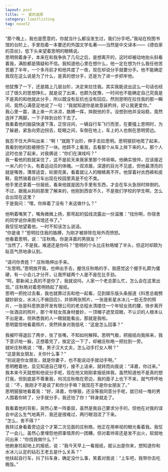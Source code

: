 ```yaml
---
layout: post
title: 一　爱的选择
category: limitlisting
tag: novel2
---
```


“那个晚上，我也是愿意的，你就当什么都没发生过，我们分手吧。”我站在校图书馆的台阶上，手里抱着一本要还的外国文学名著――当然是中文译本――《德伯家的苔丝》，低下头来望着思明的眼睛说。<br />
思明侧着身子，本来在和我争执了几句之后，是想离开的，这时却被动地抬头斜看着我，满脸都是猜疑和不信。我知道他心里在想什么，他一定在想为什么我任他苦苦磨了半年，一个多月前才和他共度了一夜，现在却说分手就要分手。他不能确定我现在这么说是为了什么，是真的想分手，还是为了进一步抓牢他。

他犹豫了一下，还是踏上几层台阶，决定来拉住我。其实我能说出这么一句话也经过了很久的思想挣扎，就是说了出来，也颇为犹豫，一时间也不能确定自己究竟是不是真的和他就此分手，所以既没有反抗也没有回应。然则思明在拉住我的那一瞬间，竟然心满意足地说了一句：“我就知道你是故意装矜持，好让我更爱你。”<br />
我心里一震，涌上来一片冰凉，胳膊一挥，摔脱他的手。没想到他并没站稳，竟然连拌了两脚，一下子摔到台阶下去了。<br />
我看着他的脑袋快速下落，正惊诧间，一辆自行车飞行而至，在要撞上思明时，为了躲避，紧急向旁边拐去，眨眼之间，车倒在地上，车上的人也倒在思明旁边。

我忍不住大声叫出来：“啊！”就跑下台阶，伸手去拉思明。思明狼狈地爬了起来，我看到他的脸被擦伤了一块。他顾不上看我，去看那个从车上摔下来的人。那个人这时也坐了起来，对我俩说：“你们在演戏吗？”<br />
我一看他的脸就呆住了，这不是前天来我家里那个帅哥嘛。他确实很帅，应该接近一米八的个头，有着运动员的体魄。一双浓眉，深邃的目光不见底，但他最漂亮的就是嘴唇，薄厚适宜，轮廓完美，看着就让人的眼睛离不开。他穿着衬衣西裤和皮鞋，竟然骑着自行车出现在校园里真是不伦不类。<br />
他手里还拿着一份报纸，看来他就是因为手里有东西，才会在车头急拐时摔倒的。不过，据我从妈妈那里了解来的，他刚到西安不久，不是我们学校的学生啊，怎么会出现在这里？<br />
于是我问：“嘿，你摔着了没有？来这做什么？”

他咧着嘴笑了，嘴角微微上扬，那弯起的弧线流露出一份温雅：“找你啊，你宿舍的同学说你来图书馆还书了。”<br />
我怔怔地望着他，一时不知该怎么说话。<br />
“你是谁？”思明拉住我的胳膊，为刚才被排除在局外而愤怒。<br />
他看着思明，说：“庄秋皓。你是泽嘉的男朋友？”<br />
“当然了，不是我，难道还是你吗？”思明的个头比庄秋皓矮了半头，但这时却颇为趾高气昂地承认到。

“请问你贵姓？” 庄秋皓伸出手来。<br />
“左思明。”思明放开我，也伸出手去，握住庄秋皓的手，我感觉这个握手礼颇为僵硬，有一小会儿才分开，让我怀疑两个人是不是在比手劲。<br />
“呵，那新闻上真的不是你了，我就说吗，人家一个老总那么忙，怎么会在这里出现。” 庄秋皓对着思明扬起了报纸。<br />
思明一把抢过去看，我也就靠过去和他一起看，见到娱乐版头条报道《科思总裁劈腿妙龄女，水冰儿不做回应》，并排两张照片，一张是影星水冰儿一脸无奈的照片，一张是科思旅游开发有限公司的老总程水清搂住一个年轻女孩的腰，快步离开一张酒店的照片，那个年轻女孩身材曼妙，一顶帽子遮至双眼，不认识的人根本认不出是谁，但熟悉我的人一眼就能看出，那就是我啦。<br />
思明震惊地看着照片，突然转身对我低吼：“这是怎么回事？”

我被吓得退后了两步，张了张嘴，不知如何解释。思明气极，把报纸向我摔来，我下意识地一躲，正想着完了，挨定这一下了，却被庄秋皓一把拉到一旁。<br />
就听庄秋皓说：“嘿，男子汉大丈夫，怎么动手打女人啊？”<br />
“这是我女朋友，关你什么事？”<br />
“别说是你女朋友，就是你妻子，也不能说动手就动手啊。”<br />
思明瞪着他，显见知道自己理亏，接不上话来，就转而向我说：“泽嘉，你过来。”<br />
我本来今天就想和他说分手呢，现在他又刚刚拿报纸摔我，虽然知道他不是真的想打我，但到底是不尊重我，何况庄秋皓在旁边，我的面子上也下不来，就气呼呼地说：“不，我刚才不是说了和你分手嘛？我现在不是你女朋友了。”<br />
思明狠狠地看着我：“好，泽嘉，你够狠，还没等我同意分手呢，就已经一堆的男人围着你转了，分手就分手，我还怕了你！”转身就走了。

我看着他的背影，突然心里一阵委屈，虽然是我自己要求分手的，但他在对我的误会中这么生气地离开，我还是很难过，两行眼泪流了下来。<br />
“怎么，舍不得？”<br />
我转过身看着旁边这个才第二次见面的庄秋皓，他正在用审视的眼光看着我。我怔了一会儿，虽然心里埋怨他把事情弄的一团糟，但对着帅哥还是发不出火，软弱地问出来：“你找我做什么？”<br />
他俯身捡起地上的报纸，说：“我今天早上一看报纸，就认出是你来，想知道你和水冰儿认定的钻石王老五是什么关系？”<br />
他扶起自行车，抖了抖车身，确定没什么事，笑着对我说：“上车吧，我带你去吃晚饭。”
